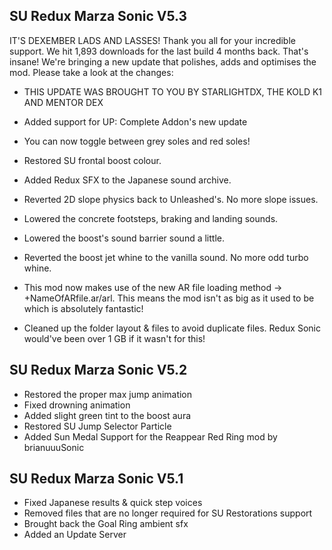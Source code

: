 ## SU Redux Marza Sonic V5.3
IT'S DEXEMBER LADS AND LASSES! Thank you all for your incredible support. We hit 1,893 downloads for the last build 4 months back. That's insane! We're bringing a new update that polishes, adds and optimises the mod. Please take a look at the changes:

- THIS UPDATE WAS BROUGHT TO YOU BY STARLIGHTDX, THE KOLD K1 AND MENTOR DEX

- Added support for UP: Complete Addon's new update
- You can now toggle between grey soles and red soles!
- Restored SU frontal boost colour.
- Added Redux SFX to the Japanese sound archive.
- Reverted 2D slope physics back to Unleashed's. No more slope issues.
- Lowered the concrete footsteps, braking and landing sounds.
- Lowered the boost's sound barrier sound a little.
- Reverted the boost jet whine to the vanilla sound. No more odd turbo whine.
- This mod now makes use of the new AR file loading method -> +NameOfARfile.ar/arl. This means the mod isn't as big as it used to be which is absolutely fantastic!
- Cleaned up the folder layout & files to avoid duplicate files. Redux Sonic would've been over 1 GB if it wasn't for this!

## SU Redux Marza Sonic V5.2
- Restored the proper max jump animation
- Fixed drowning animation
- Added slight green tint to the boost aura
- Restored SU Jump Selector Particle
- Added Sun Medal Support for the Reappear Red Ring mod by brianuuuSonic

## SU Redux Marza Sonic V5.1
- Fixed Japanese results & quick step voices
- Removed files that are no longer required for SU Restorations support
- Brought back the Goal Ring ambient sfx
- Added an Update Server
